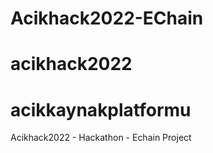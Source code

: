 # Acikhack2022-EChain
# acikhack2022
# acikkaynakplatformu
Acikhack2022 - Hackathon - Echain Project
